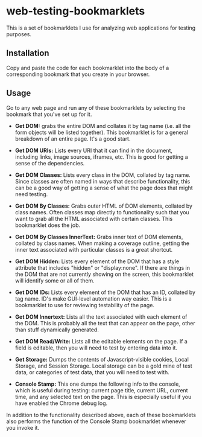 # web-testing-bookmarklets
This is a set of bookmarklets I use for analyzing web applications for testing purposes.

## Installation

Copy and paste the code for each bookmarklet into the body of a corresponding bookmark that you create in your browser.

## Usage

Go to any web page and run any of these bookmarklets by selecting the bookmark that you've set up for it.

- **Get DOM:** grabs the entire DOM and collates it by tag name (i.e. all the form objects will be listed together). This bookmarklet is for a general breakdown of an entire page. It's a good start.

- **Get DOM URIs:** Lists every URI that it can find in the document, including links, image sources, iframes, etc. This is good for getting a sense of the dependencies.

- **Get DOM Classes:** Lists every class in the DOM, collated by tag name. Since classes are often named in ways that describe functionality, this can be a good way of getting a sense of what the page does that might need testing.

- **Get DOM By Classes:** Grabs outer HTML of DOM elements, collated by class names. Often classes map directly to functionality such that you want to grab all the HTML associated with certain classes. This bookmarklet does the job.

- **Get DOM By Classes InnerText:** Grabs inner text of DOM elements, collated by class names. When making a coverage outline, getting the inner text associated with particular classes is a great shortcut.

- **Get DOM Hidden:** Lists every element of the DOM that has a style attribute that includes "hidden" or "display:none". If there are things in the DOM that are not currently showing on the screen, this bookmarklet will identify some or all of them.

- **Get DOM IDs:** Lists every element of the DOM that has an ID, collated by tag name. ID's make GUI-level automation way easier. This is a bookmarklet to use for reviewing testability of the page.

- **Get DOM Innertext:** Lists all the text associated with each element of the DOM. This is probably all the text that can appear on the page, other than stuff dynamically generated.

- **Get DOM Read/Write:** Lists all the editable elements on the page. If a field is editable, then you will need to test by entering data into it.

- **Get Storage:** Dumps the contents of Javascript-visible cookies, Local Storage, and Session Storage. Local storage can be a gold mine of test data, or categories of test data, that you will need to test with.

- **Console Stamp:** This one dumps the following info to the console, which is useful during testing: current page title, current URL, current time, and any selected text on the page. This is especially useful if you have enabled the Chrome debug log.

In addition to the functionality described above, each of these bookmarklets also performs the function of the Console Stamp bookmarklet whenever you invoke it.